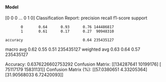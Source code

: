 #### Model
[0 0 0 ... 0 1 0]
Classification Report:
              precision    recall  f1-score   support

           0       0.64      0.93      0.76 144486817
           1       0.61      0.17      0.27  90948310

    accuracy                           0.64 235435127
   macro avg       0.62      0.55      0.51 235435127
weighted avg       0.63      0.64      0.57 235435127

Accuracy: 0.6376226602753292
Confusion Matrix:
[[134287641  10199176]
 [ 75117179  15831131]]
Confusion Matrix (%):
[[57.0380651   4.33205364]
 [31.90568033  6.72420093]]
